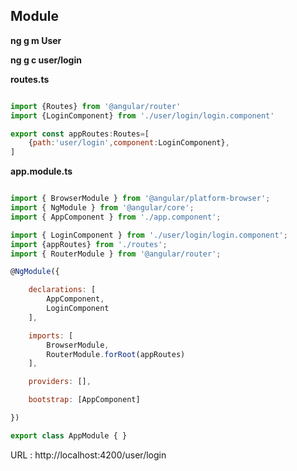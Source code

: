  ## Module
  
**ng g m User**

**ng g c user/login**

**routes.ts**

```javascript

import {Routes} from '@angular/router'
import {LoginComponent} from './user/login/login.component'

export const appRoutes:Routes=[
    {path:'user/login',component:LoginComponent},
]

```

**app.module.ts**

```javascript

import { BrowserModule } from '@angular/platform-browser';
import { NgModule } from '@angular/core';
import { AppComponent } from './app.component';

import { LoginComponent } from './user/login/login.component';
import {appRoutes} from './routes';
import { RouterModule } from '@angular/router';

@NgModule({

	declarations: [
		AppComponent,
		LoginComponent
	],

	imports: [
		BrowserModule,
		RouterModule.forRoot(appRoutes)
	],

	providers: [],

	bootstrap: [AppComponent]

})

export class AppModule { }

```

URL : http://localhost:4200/user/login

